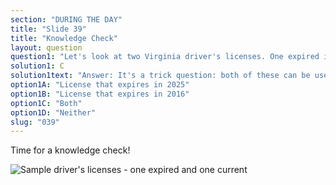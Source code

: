 ```yaml
---
section: "DURING THE DAY"
title: "Slide 39"
title: "Knowledge Check"
layout: question
question1: "Let's look at two Virginia driver's licenses. One expired in 2016 and one expires in 2025. Which of these is valid for voting?"
solution1: C
solution1text: "Answer: It's a trick question: both of these can be used to vote! Remember, you should completely disregard the expiration date on driver's licenses. This is the only form of ID that can be used more than 12 months past the expiration date (as specifically written in the Code of Virginia)."
option1A: "License that expires in 2025"
option1B: "License that expires in 2016"
option1C: "Both"
option1D: "Neither"
slug: "039"
---
```


Time for a knowledge check!

<img src="{{ site.url }}{{ site.baseurl }}/assets/img/sample-drivers.png" alt="Sample driver's licenses - one expired and one current">